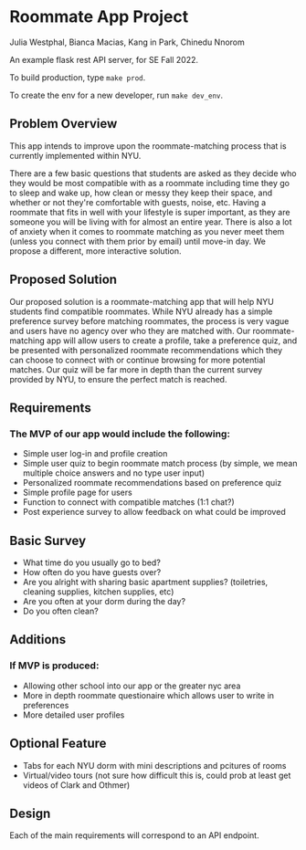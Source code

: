 # Roommate App Project
Julia Westphal, Bianca Macias, Kang in Park, Chinedu Nnorom


An example flask rest API server, for SE Fall 2022.

To build production, type `make prod`.

To create the env for a new developer, run `make dev_env`.


## Problem Overview
This app intends to improve upon the roommate-matching process that is currently implemented within NYU. 

There are a few basic questions that students are asked as they decide who they would be most compatible with as a roommate including time they go to sleep and wake up, how clean or messy they keep their space, and whether or not they're comfortable with guests, noise, etc. Having a roommate that fits in well with your lifestyle is super important, as they are someone you will be living with for almost an entire year. There is also a lot of anxiety when it comes to roommate matching as you never meet them (unless you connect with them prior by email) until move-in day. We propose a different, more interactive solution.


## Proposed Solution
Our proposed solution is a roommate-matching app that will help NYU students find compatible roommates. While NYU already has a simple preference survey before matching roommates, the process is very vague and users have no agency over who they are matched with. Our roommate-matching app will allow users to create a profile, take a preference quiz, and be presented with personalized roommate recommendations which they can choose to connect with or continue browsing for more potential matches. Our quiz will be far more in depth than the current survey provided by NYU, to ensure the perfect match is reached. 


## Requirements
### The MVP of our app would include the following:

* Simple user log-in and profile creation
* Simple user quiz to begin roommate match process (by simple, we mean multiple choice answers and no type user input)
* Personalized roommate recommendations based on preference quiz
* Simple profile page for users
* Function to connect with compatible matches (1:1 chat?)
* Post experience survey to allow feedback on what could be improved

## Basic Survey
* What time do you usually go to bed?
* How often do you have guests over?
* Are you alright with sharing basic apartment supplies? (toiletries, cleaning supplies, kitchen supplies, etc)
* Are you often at your dorm during the day?
* Do you often clean?

## Additions 
### If MVP is produced:
* Allowing other school into our app or the greater nyc area
* More in depth roommate questionaire which allows user to write in preferences
*  More detailed user profiles

## Optional Feature
* Tabs for each NYU dorm with mini descriptions and pcitures of rooms
* Virtual/video tours (not sure how difficult this is, could prob at least get videos of Clark and Othmer)



## Design
Each of the main requirements will correspond to an API endpoint.
